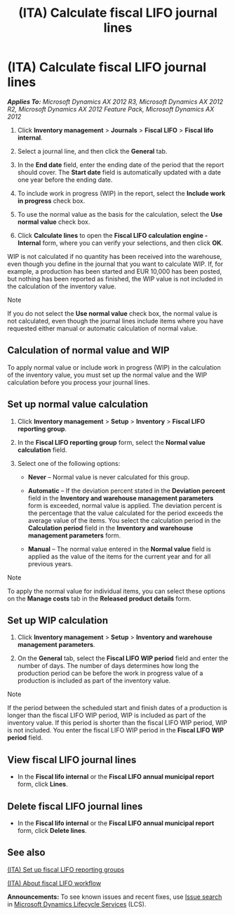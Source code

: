 ﻿---
title: (ITA) Calculate fiscal LIFO journal lines
TOCTitle: (ITA) Calculate fiscal LIFO journal lines
ms:assetid: 254ad970-adaf-4205-b4d8-0a1f98e365ab
ms:mtpsurl: https://technet.microsoft.com/en-us/library/Aa496817(v=AX.60)
ms:contentKeyID: 36056192
ms.date: 04/18/2014
mtps_version: v=AX.60
f1_keywords:
- calculate fiscal LIFO
- fiscal LIFO
---

# (ITA) Calculate fiscal LIFO journal lines 


_**Applies To:** Microsoft Dynamics AX 2012 R3, Microsoft Dynamics AX 2012 R2, Microsoft Dynamics AX 2012 Feature Pack, Microsoft Dynamics AX 2012_

1.  Click **Inventory management** \> **Journals** \> **Fiscal LIFO** \> **Fiscal lifo internal**.

2.  Select a journal line, and then click the **General** tab.

3.  In the **End date** field, enter the ending date of the period that the report should cover. The **Start date** field is automatically updated with a date one year before the ending date.

4.  To include work in progress (WIP) in the report, select the **Include work in progress** check box.

5.  To use the normal value as the basis for the calculation, select the **Use normal value** check box.

6.  Click **Calculate lines** to open the **Fiscal LIFO calculation engine - Internal** form, where you can verify your selections, and then click **OK**.

WIP is not calculated if no quantity has been received into the warehouse, even though you define in the journal that you want to calculate WIP. If, for example, a production has been started and EUR 10,000 has been posted, but nothing has been reported as finished, the WIP value is not included in the calculation of the inventory value.


> [!NOTE]
> <P>If you do not select the <STRONG>Use normal value</STRONG> check box, the normal value is not calculated, even though the journal lines include items where you have requested either manual or automatic calculation of normal value.</P>



## Calculation of normal value and WIP

To apply normal value or include work in progress (WIP) in the calculation of the inventory value, you must set up the normal value and the WIP calculation before you process your journal lines.

## Set up normal value calculation

1.  Click **Inventory management** \> **Setup** \> **Inventory** \> **Fiscal LIFO reporting group**.

2.  In the **Fiscal LIFO reporting group** form, select the **Normal value calculation** field.

3.  Select one of the following options:
    
      - **Never** – Normal value is never calculated for this group.
    
      - **Automatic** – If the deviation percent stated in the **Deviation percent** field in the **Inventory and warehouse management parameters** form is exceeded, normal value is applied. The deviation percent is the percentage that the value calculated for the period exceeds the average value of the items. You select the calculation period in the **Calculation period** field in the **Inventory and warehouse management parameters** form.
    
      - **Manual** – The normal value entered in the **Normal value** field is applied as the value of the items for the current year and for all previous years.


> [!NOTE]
> <P>To apply the normal value for individual items, you can select these options on the <STRONG>Manage costs</STRONG> tab in the <STRONG>Released product details</STRONG> form.</P>



## Set up WIP calculation

1.  Click **Inventory management** \> **Setup** \> **Inventory and warehouse management parameters**.

2.  On the **General** tab, select the **Fiscal LIFO WIP period** field and enter the number of days. The number of days determines how long the production period can be before the work in progress value of a production is included as part of the inventory value.


> [!NOTE]
> <P>If the period between the scheduled start and finish dates of a production is longer than the fiscal LIFO WIP period, WIP is included as part of the inventory value. If this period is shorter than the fiscal LIFO WIP period, WIP is not included. You enter the fiscal LIFO WIP period in the <STRONG>Fiscal LIFO WIP period</STRONG> field.</P>



## View fiscal LIFO journal lines

  - In the **Fiscal lifo internal** or the **Fiscal LIFO annual municipal report** form, click **Lines**.

## Delete fiscal LIFO journal lines

  - In the **Fiscal lifo internal** or the **Fiscal LIFO annual municipal report** form, click **Delete lines**.

## See also

[(ITA) Set up fiscal LIFO reporting groups](ita-set-up-fiscal-lifo-reporting-groups.md)

[(ITA) About fiscal LIFO workflow](ita-about-fiscal-lifo-workflow.md)

  
**Announcements:** To see known issues and recent fixes, use [Issue search](http://go.microsoft.com/fwlink/?linkid=389258) in [Microsoft Dynamics Lifecycle Services](http://go.microsoft.com/fwlink/?linkid=306505) (LCS).

